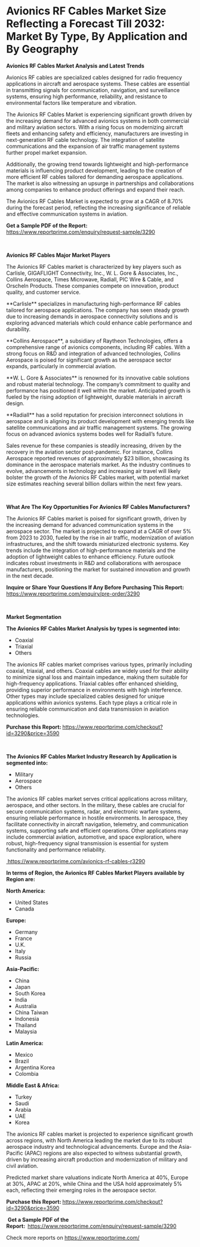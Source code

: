 <p><h1>Avionics RF Cables Market Size Reflecting a Forecast Till 2032: Market By Type, By Application and By Geography</h1></p><p><strong>Avionics RF Cables Market Analysis and Latest Trends</strong></p>
<p><p>Avionics RF cables are specialized cables designed for radio frequency applications in aircraft and aerospace systems. These cables are essential in transmitting signals for communication, navigation, and surveillance systems, ensuring high performance, reliability, and resistance to environmental factors like temperature and vibration. </p><p>The Avionics RF Cables Market is experiencing significant growth driven by the increasing demand for advanced avionics systems in both commercial and military aviation sectors. With a rising focus on modernizing aircraft fleets and enhancing safety and efficiency, manufacturers are investing in next-generation RF cable technology. The integration of satellite communications and the expansion of air traffic management systems further propel market expansion.</p><p>Additionally, the growing trend towards lightweight and high-performance materials is influencing product development, leading to the creation of more efficient RF cables tailored for demanding aerospace applications. The market is also witnessing an upsurge in partnerships and collaborations among companies to enhance product offerings and expand their reach.</p><p>The Avionics RF Cables Market is expected to grow at a CAGR of 8.70% during the forecast period, reflecting the increasing significance of reliable and effective communication systems in aviation.</p></p>
<p><strong>Get a Sample PDF of the Report:&nbsp;</strong> <a href="https://www.reportprime.com/enquiry/request-sample/3290?utm_campaign=3148&utm_medium=2&utm_source=Github&utm_content=ia&utm_term=18032025&utm_id=avionics-rf-cables">https://www.reportprime.com/enquiry/request-sample/3290</a></p>
<p>&nbsp;</p>
<p><strong>Avionics RF Cables Major Market Players</strong></p>
<p><p>The Avionics RF Cables market is characterized by key players such as Carlisle, GIGAFLIGHT Connectivity, Inc., W. L. Gore & Associates, Inc., Collins Aerospace, Times Microwave, Radiall, PIC Wire & Cable, and Orscheln Products. These companies compete on innovation, product quality, and customer service.</p><p>**Carlisle** specializes in manufacturing high-performance RF cables tailored for aerospace applications. The company has seen steady growth due to increasing demands in aerospace connectivity solutions and is exploring advanced materials which could enhance cable performance and durability.</p><p>**Collins Aerospace**, a subsidiary of Raytheon Technologies, offers a comprehensive range of avionics components, including RF cables. With a strong focus on R&D and integration of advanced technologies, Collins Aerospace is poised for significant growth as the aerospace sector expands, particularly in commercial aviation.</p><p>**W. L. Gore & Associates** is renowned for its innovative cable solutions and robust material technology. The company’s commitment to quality and performance has positioned it well within the market. Anticipated growth is fueled by the rising adoption of lightweight, durable materials in aircraft design.</p><p>**Radiall** has a solid reputation for precision interconnect solutions in aerospace and is aligning its product development with emerging trends like satellite communications and air traffic management systems. The growing focus on advanced avionics systems bodes well for Radiall’s future.</p><p>Sales revenue for these companies is steadily increasing, driven by the recovery in the aviation sector post-pandemic. For instance, Collins Aerospace reported revenues of approximately $23 billion, showcasing its dominance in the aerospace materials market. As the industry continues to evolve, advancements in technology and increasing air travel will likely bolster the growth of the Avionics RF Cables market, with potential market size estimates reaching several billion dollars within the next few years.</p></p>
<p>&nbsp;</p>
<p><strong>What Are The Key Opportunities For Avionics RF Cables Manufacturers?</strong></p>
<p><p>The Avionics RF Cables market is poised for significant growth, driven by the increasing demand for advanced communication systems in the aerospace sector. The market is projected to expand at a CAGR of over 5% from 2023 to 2030, fueled by the rise in air traffic, modernization of aviation infrastructures, and the shift towards miniaturized electronic systems. Key trends include the integration of high-performance materials and the adoption of lightweight cables to enhance efficiency. Future outlook indicates robust investments in R&D and collaborations with aerospace manufacturers, positioning the market for sustained innovation and growth in the next decade.</p></p>
<p><strong>Inquire or Share Your Questions If Any Before Purchasing This Report:</strong> <a href="https://www.reportprime.com/enquiry/pre-order/3290?utm_campaign=3148&utm_medium=2&utm_source=Github&utm_content=ia&utm_term=18032025&utm_id=avionics-rf-cables">https://www.reportprime.com/enquiry/pre-order/3290</a></p>
<p>&nbsp;</p>
<p><strong>Market Segmentation</strong></p>
<p><strong>The Avionics RF Cables Market Analysis by types is segmented into:</strong></p>
<p><ul><li>Coaxial</li><li>Triaxial</li><li>Others</li></ul></p>
<p><p>The avionics RF cables market comprises various types, primarily including coaxial, triaxial, and others. Coaxial cables are widely used for their ability to minimize signal loss and maintain impedance, making them suitable for high-frequency applications. Triaxial cables offer enhanced shielding, providing superior performance in environments with high interference. Other types may include specialized cables designed for unique applications within avionics systems. Each type plays a critical role in ensuring reliable communication and data transmission in aviation technologies.</p></p>
<p><strong>Purchase this Report:&nbsp;</strong><a href="https://www.reportprime.com/checkout?id=3290&price=3590&utm_campaign=3148&utm_medium=2&utm_source=Github&utm_content=ia&utm_term=18032025&utm_id=avionics-rf-cables">https://www.reportprime.com/checkout?id=3290&price=3590</a></p>
<p>&nbsp;</p>
<p><strong>The Avionics RF Cables Market Industry Research by Application is segmented into:</strong></p>
<p><ul><li>Military</li><li>Aerospace</li><li>Others</li></ul></p>
<p><p>The avionics RF cables market serves critical applications across military, aerospace, and other sectors. In the military, these cables are crucial for secure communication systems, radar, and electronic warfare systems, ensuring reliable performance in hostile environments. In aerospace, they facilitate connectivity in aircraft navigation, telemetry, and communication systems, supporting safe and efficient operations. Other applications may include commercial aviation, automotive, and space exploration, where robust, high-frequency signal transmission is essential for system functionality and performance reliability.</p></p>
<p><a href="https://www.reportprime.com/avionics-rf-cables-r3290?utm_campaign=3148&utm_medium=2&utm_source=Github&utm_content=ia&utm_term=18032025&utm_id=avionics-rf-cables">&nbsp;https://www.reportprime.com/avionics-rf-cables-r3290</a></p>
<p><strong>In terms of Region, the Avionics RF Cables Market Players available by Region are:</strong></p>
<p>
    <p> <strong> North America: </strong>
        <ul>
            <li>United States</li>
            <li>Canada</li>
        </ul>
        </p> 
    <p> <strong> Europe: </strong>
        <ul>
            <li>Germany</li>
            <li>France</li>
            <li>U.K.</li>
            <li>Italy</li>
            <li>Russia</li>
        </ul>
        </p> 
    <p> <strong> Asia-Pacific: </strong>
        <ul>
            <li>China</li>
            <li>Japan</li>
            <li>South Korea</li>
            <li>India</li>
            <li>Australia</li>
            <li>China Taiwan</li>
            <li>Indonesia</li>
            <li>Thailand</li>
            <li>Malaysia</li>
        </ul>
        </p> 
    <p> <strong> Latin America: </strong>
        <ul>
            <li>Mexico</li>
            <li>Brazil</li>
            <li>Argentina Korea</li>
            <li>Colombia</li>
        </ul>
        </p> 
    <p> <strong> Middle East & Africa: </strong>
        <ul>
            <li>Turkey</li>
            <li>Saudi</li>
            <li>Arabia</li>
            <li>UAE</li>
            <li>Korea</li>
        </ul>
    </p>
    </p>
<p><p>The avionics RF cables market is projected to experience significant growth across regions, with North America leading the market due to its robust aerospace industry and technological advancements. Europe and the Asia-Pacific (APAC) regions are also expected to witness substantial growth, driven by increasing aircraft production and modernization of military and civil aviation. </p><p>Predicted market share valuations indicate North America at 40%, Europe at 30%, APAC at 20%, while China and the USA hold approximately 5% each, reflecting their emerging roles in the aerospace sector.</p></p>
<p><strong>Purchase this Report: </strong><a href="https://www.reportprime.com/checkout?id=3290&price=3590&utm_campaign=3148&utm_medium=2&utm_source=Github&utm_content=ia&utm_term=18032025&utm_id=avionics-rf-cables">https://www.reportprime.com/checkout?id=3290&price=3590</a></p>
<p>&nbsp;<strong>Get a Sample PDF of the Report:&nbsp;&nbsp;</strong><a href="https://www.reportprime.com/enquiry/request-sample/3290?utm_campaign=3148&utm_medium=2&utm_source=Github&utm_content=ia&utm_term=18032025&utm_id=avionics-rf-cables">https://www.reportprime.com/enquiry/request-sample/3290</a></p>
<p><strong></strong></p>
<p>Check more reports on <a href="https://www.reportprime.com/?utm_campaign=3148&utm_medium=2&utm_source=Github&utm_content=ia&utm_term=18032025&utm_id=avionics-rf-cables">https://www.reportprime.com/</a></p>